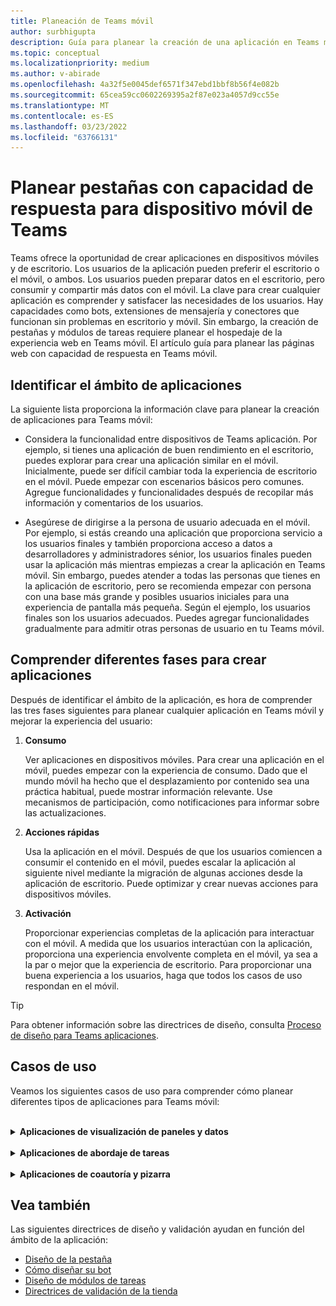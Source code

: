 ```yaml
---
title: Planeación de Teams móvil
author: surbhigupta
description: Guía para planear la creación de una aplicación en Teams móvil
ms.topic: conceptual
ms.localizationpriority: medium
ms.author: v-abirade
ms.openlocfilehash: 4a32f5e0045def6571f347ebd1bbf8b56f4e082b
ms.sourcegitcommit: 65cea59cc0602269395a2f87e023a4057d9cc55e
ms.translationtype: MT
ms.contentlocale: es-ES
ms.lasthandoff: 03/23/2022
ms.locfileid: "63766131"
---
```

# <a name="plan-responsive-tabs-for-teams-mobile"></a>Planear pestañas con capacidad de respuesta para dispositivo móvil de Teams

 Teams ofrece la oportunidad de crear aplicaciones en dispositivos móviles y de escritorio. Los usuarios de la aplicación pueden preferir el escritorio o el móvil, o ambos. Los usuarios pueden preparar datos en el escritorio, pero consumir y compartir más datos con el móvil. La clave para crear cualquier aplicación es comprender y satisfacer las necesidades de los usuarios. Hay capacidades como bots, extensiones de mensajería y conectores que funcionan sin problemas en escritorio y móvil. Sin embargo, la creación de pestañas y módulos de tareas requiere planear el hospedaje de la experiencia web en Teams móvil. El artículo guía para planear las páginas web con capacidad de respuesta en Teams móvil.

## <a name="identify-apps-scope"></a>Identificar el ámbito de aplicaciones

La siguiente lista proporciona la información clave para planear la creación de aplicaciones para Teams móvil:

* Considera la funcionalidad entre dispositivos de Teams aplicación. Por ejemplo, si tienes una aplicación de buen rendimiento en el escritorio, puedes explorar para crear una aplicación similar en el móvil. Inicialmente, puede ser difícil cambiar toda la experiencia de escritorio en el móvil. Puede empezar con escenarios básicos pero comunes. Agregue funcionalidades y funcionalidades después de recopilar más información y comentarios de los usuarios.

* Asegúrese de dirigirse a la persona de usuario adecuada en el móvil. Por ejemplo, si estás creando una aplicación que proporciona servicio a los usuarios finales y también proporciona acceso a datos a desarrolladores y administradores sénior, los usuarios finales pueden usar la aplicación más mientras empiezas a crear la aplicación en Teams móvil. Sin embargo, puedes atender a todas las personas que tienes en la aplicación de escritorio, pero se recomienda empezar con persona con una base más grande y posibles usuarios iniciales para una experiencia de pantalla más pequeña. Según el ejemplo, los usuarios finales son los usuarios adecuados. Puedes agregar funcionalidades gradualmente para admitir otras personas de usuario en tu Teams móvil.

## <a name="understand-different-stages-to-build-apps"></a>Comprender diferentes fases para crear aplicaciones

Después de identificar el ámbito de la aplicación, es hora de comprender las tres fases siguientes para planear cualquier aplicación en Teams móvil y mejorar la experiencia del usuario:

1. **Consumo**

   Ver aplicaciones en dispositivos móviles. Para crear una aplicación en el móvil, puedes empezar con la experiencia de consumo. Dado que el mundo móvil ha hecho que el desplazamiento por contenido sea una práctica habitual, puede mostrar información relevante. Use mecanismos de participación, como notificaciones para informar sobre las actualizaciones.

2. **Acciones rápidas**

   Usa la aplicación en el móvil. Después de que los usuarios comiencen a consumir el contenido en el móvil, puedes escalar la aplicación al siguiente nivel mediante la migración de algunas acciones desde la aplicación de escritorio. Puede optimizar y crear nuevas acciones para dispositivos móviles.

3. **Activación**

   Proporcionar experiencias completas de la aplicación para interactuar con el móvil. A medida que los usuarios interactúan con la aplicación, proporciona una experiencia envolvente completa en el móvil, ya sea a la par o mejor que la experiencia de escritorio. Para proporcionar una buena experiencia a los usuarios, haga que todos los casos de uso respondan en el móvil.

> [!TIP]
> Para obtener información sobre las directrices de diseño, consulta [Proceso de diseño para Teams aplicaciones](design-teams-app-process.md).

## <a name="use-cases"></a>Casos de uso

Veamos los siguientes casos de uso para comprender cómo planear diferentes tipos de aplicaciones para Teams móvil:

<br>

<details>

<summary><b>Aplicaciones de visualización de paneles y datos</b></summary>

Puedes comprender cómo planear pestañas dinámicas para aplicaciones de visualización de paneles y datos en Teams plataforma móvil.

Consumo:

En la primera fase, puede implementar la experiencia de consumo más básica para ver los datos. El propósito de cualquier aplicación del dominio es mostrar datos en forma de visualizaciones. En la aplicación, puedes mostrar visualizaciones vistas recientemente en el escritorio o una lista de todos los gráficos autorizados para los usuarios. Después de crear paneles en el escritorio, los usuarios pueden obtener acceso a la información mediante dispositivos móviles. Puede mostrar una vista detallada de cualquier gráfico seleccionado por el usuario como una vista expandida en las pestañas o mediante módulos de tareas.

Puede mostrar la siguiente información:

* Paneles y resúmenes
* Elementos visuales de datos, mapas e infografías
* Gráficos, gráficos y tablas

![Consumo de aplicaciones de visualización de datos y paneles](../../assets/images/app-fundamentals/dashboarding-and-data-visualization-apps-consumption.png)

Acciones rápidas:

En la segunda fase, los usuarios pueden trabajar en los gráficos y elementos visuales existentes desde la experiencia de escritorio. Puede introducir las siguientes acciones:

* Contenido de búsqueda
* Filtrar datos
* Crear marcadores

![Acciones rápidas de aplicaciones de visualización de paneles y datos](../../assets/images/app-fundamentals/dashboarding-and-data-visualization-apps-quick-actions.png)

Habilitación:

En la tercera fase, permita a los usuarios crear contenido como gráficos y gráficos desde cero. Asegúrate de introducir todas las funcionalidades de la aplicación para dispositivos móviles. Por ejemplo, puede usar módulos de tareas para ayudar a tener acceso a elementos de datos específicos con una vista detallada.

Puede proporcionar el siguiente acceso a los usuarios:

* Modificar título y descripción
* Insertar elementos de datos para crear visualizaciones
* Compartir visualizaciones en un chat de canal o grupo

![Habilitación de aplicaciones de visualización de datos y paneles](../../assets/images/app-fundamentals/dashboarding-and-data-visualization-apps-enablement.png)

<br>

</details>

<br>

<details>

<summary><b>Aplicaciones de abordaje de tareas</b></summary>

Puedes comprender cómo planear pestañas adaptables para aplicaciones de abordaje de tareas en Teams plataforma móvil.

Consumo:

En la primera fase, la aplicación puede mostrar la lista de tareas al usuario en una pila vertical. Si hay varias categorías de tareas, como **Proposed**, **Active** y **Closed** , proporcione filtros para mostrar tareas agrupadas o como encabezados para ver las tareas agrupadas.

![Consumo de aplicaciones de abordaje de tareas](../../assets/images/app-fundamentals/taskboarding-apps-consumption.png)

Acciones rápidas:

En la segunda fase, puedes proporcionar a los usuarios el siguiente acceso a la aplicación:

* Crear tareas o elementos con los campos obligatorios para reducir la carga cognitiva de los usuarios
* Cambiar el tipo de tabla o la vista
* Revisar tareas expandiendo la vista
* Usar módulos de tareas para ver una vista detallada
* Mover las tareas a diferentes categorías
* Compartir tareas relevantes en chats y canales a través de correos electrónicos y fuente de actividades

![Acciones rápidas de aplicaciones de abordaje de tareas](../../assets/images/app-fundamentals/taskboarding-apps-quick-actions.png)

Habilitación:

En la tercera fase, puede habilitar la experiencia de los usuarios con las siguientes actividades:

* Agregar nuevos proyectos y paneles
* Agregar y modificar diferentes categorías, como **Propuesta**, **Activa** y **Cerrada**
* Configurar las tareas para comentarios, datos adjuntos y otras características complejas

![Habilitación de aplicaciones de abordaje de tareas](../../assets/images/app-fundamentals/taskboarding-apps-enablement.png)
<br>

</details>

<br>

<details>

<summary><b>Aplicaciones de coautoría y pizarra</b></summary>

Puedes comprender cómo planear pestañas dinámicas para aplicaciones de coautoría y pizarra en Teams plataforma móvil.

Consumo:

En la primera fase, puedes considerar la experiencia de escritorio para mostrar el contenido y los activos de la aplicación.  Puede mostrar las siguientes funciones:

* Comentarios o comentarios
* Acercar o alejar
* Fase actual o progreso de un documento pendiente

![Consumo de aplicaciones de coautoría y pizarra](../../assets/images/app-fundamentals/coauthoring-and-whiteboarding-apps-consumption.png)

Acciones rápidas:

En la segunda fase, puede introducir las siguientes acciones:

* Crear un nuevo directorio para colaboración o nuevos documentos para firmar
* Compartir paneles internamente y también con invitados
* Configurar permisos de administrador

> [!TIP]
> Expone acciones, que se pueden mostrar fácilmente en las pantallas pequeñas.

![Acciones rápidas de aplicaciones de coautoría y pizarra](../../assets/images/app-fundamentals/coauthoring-and-whiteboarding-apps-quick-actions.png)

Habilitación:

En la tercera fase, proporcione experiencia completa a los usuarios. Puede habilitar la experiencia de los usuarios con las siguientes actividades:

* Agregar texto, formas y notas rápidas
* Navegar por el contenido
* Agregar capas y filtros
* Operaciones de eliminación, deshacer y rehacer
* Obtenga acceso a la cámara y el micrófono con las API del SDK de JS. Para obtener más información sobre las capacidades del dispositivo, consulta [Información general sobre las funcionalidades del dispositivo](../device-capabilities/device-capabilities-overview.md).

![Habilitación de aplicaciones de coautoría y pizarra](../../assets/images/app-fundamentals/coauthoring-and-whiteboarding-apps-enablement.png)

<br>

</details>

## <a name="see-also"></a>Vea también

Las siguientes directrices de diseño y validación ayudan en función del ámbito de la aplicación:

* [Diseño de la pestaña](../../tabs/design/tabs.md)
* [Cómo diseñar su bot](../../bots/design/bots.md)
* [Diseño de módulos de tareas](../..//task-modules-and-cards/task-modules/design-teams-task-modules.md)
* [Directrices de validación de la tienda](../deploy-and-publish/appsource/prepare/teams-store-validation-guidelines.md)
